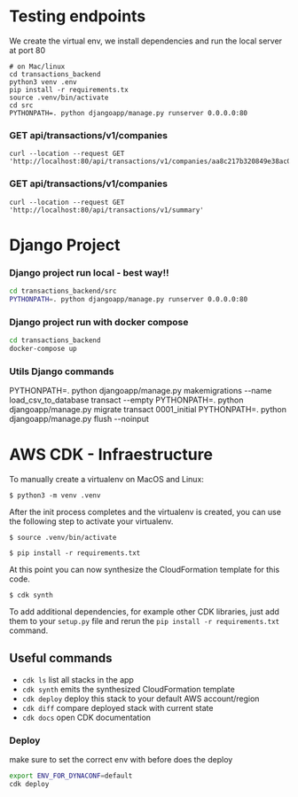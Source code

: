 

# Testing endpoints

We create the virtual env, we install dependencies and run the local server at port 80
```
# on Mac/linux
cd transactions_backend
python3 venv .env
pip install -r requirements.tx
source .venv/bin/activate
cd src
PYTHONPATH=. python djangoapp/manage.py runserver 0.0.0.0:80
```

### GET api/transactions/v1/companies
```
curl --location --request GET 'http://localhost:80/api/transactions/v1/companies/aa8c217b320849e38ac0b02c57209ca8'
```

### GET api/transactions/v1/companies
```
curl --location --request GET 'http://localhost:80/api/transactions/v1/summary'
```


# Django Project


### Django project run local - best way!!

```bash
cd transactions_backend/src
PYTHONPATH=. python djangoapp/manage.py runserver 0.0.0.0:80
```

### Django project run with docker compose
```bash
cd transactions_backend
docker-compose up
```

### Utils Django commands
PYTHONPATH=. python djangoapp/manage.py makemigrations --name load_csv_to_database transact --empty
PYTHONPATH=. python djangoapp/manage.py migrate transact 0001_initial
PYTHONPATH=. python djangoapp/manage.py flush --noinput

# AWS CDK - Infraestructure

To manually create a virtualenv on MacOS and Linux:

```
$ python3 -m venv .venv
```

After the init process completes and the virtualenv is created, you can use the following
step to activate your virtualenv.

```
$ source .venv/bin/activate
```

```
$ pip install -r requirements.txt
```

At this point you can now synthesize the CloudFormation template for this code.

```
$ cdk synth
```

To add additional dependencies, for example other CDK libraries, just add
them to your `setup.py` file and rerun the `pip install -r requirements.txt`
command.

## Useful commands

 * `cdk ls`          list all stacks in the app
 * `cdk synth`       emits the synthesized CloudFormation template
 * `cdk deploy`      deploy this stack to your default AWS account/region
 * `cdk diff`        compare deployed stack with current state
 * `cdk docs`        open CDK documentation

### Deploy
make sure to set the correct env with before does the deploy
```bash
export ENV_FOR_DYNACONF=default
cdk deploy
```
